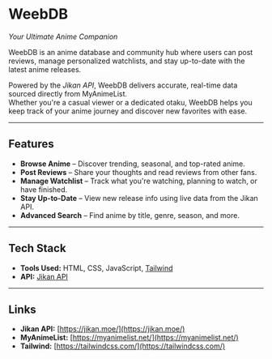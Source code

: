 # WeebDB

_Your Ultimate Anime Companion_

WeebDB is an anime database and community hub where users can post reviews, manage personalized watchlists, and stay up-to-date with the latest anime releases.

Powered by the _Jikan API_, WeebDB delivers accurate, real-time data sourced directly from MyAnimeList.  
Whether you're a casual viewer or a dedicated otaku, WeebDB helps you keep track of your anime journey and discover new favorites with ease.

---

## Features

- **Browse Anime** – Discover trending, seasonal, and top-rated anime.
- **Post Reviews** – Share your thoughts and read reviews from other fans.
- **Manage Watchlist** – Track what you're watching, planning to watch, or have finished.
- **Stay Up-to-Date** – View new release info using live data from the Jikan API.
- **Advanced Search** – Find anime by title, genre, season, and more.

---

## Tech Stack

- **Tools Used:** HTML, CSS, JavaScript, [Tailwind](https://tailwindcss.com/)
- **API:** [Jikan API](https://jikan.moe/)

---

## Links

- **Jikan API:** [https://jikan.moe/](https://jikan.moe/)
- **MyAnimeList:** [https://myanimelist.net/](https://myanimelist.net/)
- **Tailwind:** [https://tailwindcss.com/](https://tailwindcss.com/)

